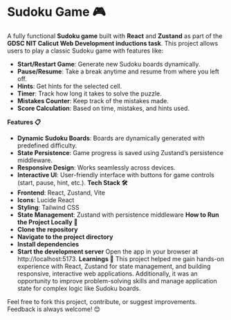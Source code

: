 # Sudoku Game 🎮

A fully functional **Sudoku game** built with **React** and **Zustand** as part of the **GDSC NIT Calicut Web Development inductions task**. This project allows users to play a classic Sudoku game with features like:

- **Start/Restart Game**: Generate new Sudoku boards dynamically.
- **Pause/Resume**: Take a break anytime and resume from where you left off.
- **Hints**: Get hints for the selected cell.
- **Timer**: Track how long it takes to solve the puzzle.
- **Mistakes Counter**: Keep track of the mistakes made.
- **Score Calculation**: Based on time, mistakes, and hints used.


**Features 📋**
- **Dynamic Sudoku Boards**: Boards are dynamically generated with predefined difficulty.
- **State Persistence**: Game progress is saved using Zustand’s persistence middleware.
- **Responsive Design**: Works seamlessly across devices.
- **Interactive UI**: User-friendly interface with buttons for game controls (start, pause, hint, etc.).
**Tech Stack 🛠️**
- **Frontend**: React, Zustand, Vite
- **Icons**: Lucide React
- **Styling**: Tailwind CSS
- **State Management**: Zustand with persistence middleware
**How to Run the Project Locally 🚀**
- **Clone the repository**
- **Navigate to the project directory**
- **Install dependencies**
- **Start the development server**
Open the app in your browser at http://localhost:5173.
**Learnings 🧠**
This project helped me gain hands-on experience with React, Zustand for state management, and building responsive, interactive web applications. Additionally, it was an opportunity to improve problem-solving skills and manage application state for complex logic like Sudoku boards.

Feel free to fork this project, contribute, or suggest improvements. Feedback is always welcome! 😊


